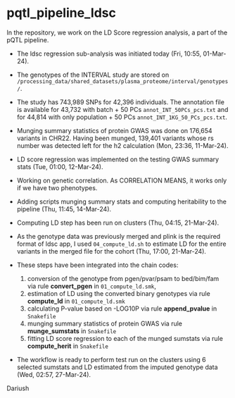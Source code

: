 # pqtl_pipeline_ldsc
In the repository, we work on the LD Score regression analysis, a part of the pQTL pipeline.

- The ldsc regression sub-analysis was initiated today (Fri, 10:55, 01-Mar-24).

- The genotypes of the INTERVAL study are stored on `/processing_data/shared_datasets/plasma_proteome/interval/genotypes/`.

- The study has 743,989 SNPs for 42,396 individuals. The annotation file is available for 43,732 with batch + 50 PCs `annot_INT_50PCs_pcs.txt` and for 44,814 with only population + 50 PCs `annot_INT_1KG_50_PCs_pcs.txt`.

- Munging summary statistics of protein GWAS was done on 176,654 variants in CHR22. Having been munged, 139,401 variants whose rs number was detected left for the h2 calculation (Mon, 23:36, 11-Mar-24).

- LD score regression was implemented on the testing GWAS summary stats (Tue, 01:00, 12-Mar-24).

- Working on genetic correlation. As CORRELATION MEANS, it works only if we have two phenotypes.

- Adding scripts munging summary stats and computing heritability to the pipeline (Thu, 11:45, 14-Mar-24).

- Computing LD step has been run on clusters (Thu, 04:15, 21-Mar-24).

- As the genotype data was previously merged and plink is the required format of ldsc app, I used `04_compute_ld.sh` to estimate LD for the entire variants in the merged file for the cohort (Thu, 17:00, 21-Mar-24). 

- These steps have been integrated into the chain codes:
    1. conversion of the genotype from pgen/pvar/psam to bed/bim/fam via rule **convert_pgen** in `01_compute_ld.smk`,
    2. estimation of LD using the converted binary genotypes via rule **compute_ld** in `01_compute_ld.smk`
    3. calculating P-value based on -LOG10P via rule **append_pvalue** in `Snakefile`
    4. munging summary statistics of protein GWAS via rule **munge_sumstats** in `Snakefile`
    5. fitting LD score regression to each of the munged  sumstats via rule **compute_herit** in `Snakefile` 

- The workflow is ready to perform test run on the clusters using 6 selected sumstats and LD estimated from the imputed genotype data (Wed, 02:57, 27-Mar-24).


Dariush
